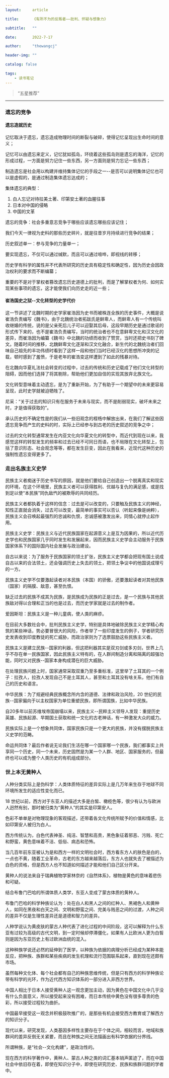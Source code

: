 ```yaml
---
layout:     article

title:      《有所不为的反叛者——批判、怀疑与想象力》

subtitle:   ""

date:       2022-7-17

author:     "thewangcj"

header-img: ""

catalog: false

tags:
    - 读书笔记
---
```


> “五星推荐”

------

<!--more-->

### 遗忘的竞争

#### 遗忘造就历史

记忆取决于遗忘，遗忘造成物理时间的断裂与破碎，使得记忆呈现出生命时间的意义；

记忆可以由遗忘来定义，记忆犹如孤岛，环绕着这些孤岛则是遗忘的海洋，记忆的形成过程，一方面是努力记住一些东西，另一方面则是努力忘记一些东西；

制造遗忘是社会用以构建并维持集体记忆的手段之一--是否可以说明集体记忆也可以是虚假的，是通过制造集体遗忘达成的；

集体遗忘的典型：
1. 白人忘记对待拉美土著、印第安土著的血腥往事
2. 日本对中国的侵略
3. 中国的文革

遗忘的竞争：社会多重意志竞争于哪些应该遗忘哪些应该记住；

我们今天一律视为史料的那些历史碎片，就是往昔岁月持续进行竞争的结果；

历史叙述单一：参与竞争的力量单一；

要实现遗忘，不仅可以通过缄默，而且可以通过喧哗，即视线的转移；

历史学有科学的属性并不代表所研究的历史具有稳定性和确定性，因为历史会因政治权利的要求而不断编纂；

重要的不是对于掌权者篡改遗忘历史道德上的批判，而是了解掌权者为何、如何实现某些事项的遗忘，这才能使我们向历史走的近一些；


#### 崔浩国史之狱--文化转型的史学代价

这一节讲述了北魏时期的史学家崔浩因为史书而被株连全族的历史事件，大概是说崔浩负责编写《魏书》，由于北魏统治者拓跋氏是鲜卑人，而鲜卑人有一个传统叫收继婚的传统，说的是父亲死后儿子可以迎娶其后母，这段早期历史是通过歌谣的形式传下来的，也不是崔浩负责编写，当时的统治者也不在意鲜卑文化和汉文化的差异，而崔浩因为编纂《魏书》中北魏的功绩而收到了赞赏，当时还把史书刻了碑文。随着时间的推移，北魏鲜卑文化逐渐和汉文化融合，新生代的北魏统治者们回味自己祖先的丰功伟绩时看到了这样一段和他们当时已经汉化的思想所冲突的记载，顿时感到了羞愤，于是老年的崔浩变这样遭到了如此的残暴对待。

在北魏向华夏礼法社会转变的过程中，过去的传统和历史记载成了他们文化转型的阻碍，因而他们选择了将其剔除，帮助他们更加自信的实现其放弃北族文化。

文化转型意味着主动遗忘，是为了重新开始，为了有助于一个期望中的未来更容易呈现，此时史学就被迫牺牲了。

尼采：“关于过去的知识只有在服务于未来与现实，而不是削弱现实，破坏未来之时，才是值得获取的”。

承认历史的不确定性是的我们从一些旧观念的桎梏中解放出来，在我们了解这些因遗忘竞争而产生的史料的时，实际上已经参与到古老的历史叙述的竞争之中；

过去的文化转型通常发生在内亚文化向华夏文化的转型中，而近代到现在以来，我感觉这样的转型发生的频率和过去已经不可同日而语，也不局限在文化转型上，包括了意识形态、社会观念等等，都在发生巨变，因此在我看来，近现代这种历史的强制性遗忘变得更多了。

### 走出名族主义史学

民族主义者痴迷于历史书写的原因，就是他们要给自己创造出一个脱离真实和现实的环境，在这个环境里，民族主义者可以获得胜利、优越与复仇的满足感，或是找到足以使“本民族”同仇敌忾的被欺辱的共同经历。

民族主义者都执着于这样的信念：过去是可以改变的，只要触及民族主义的神经，知性正直就会消失，过去可以改变，最简单的事实可以否认（听起来像是纳粹），民族主义会召唤起最强烈的忠诚和仇恨，忠诚感被激发出来，同情心就停止起作用。

民族主义史学：民族主义与近代民族国家在起源意义上是互为因果的，所以近代历史学也和民族国家几乎同时发生和发展起来，因而民族主义史学会主动服务于民族国家体系下的国际国内社会发展与政治建设。

自古以来说：为了服务于民族国家的领土扩张，民族主义史学都会把现有国土说成自古以来的合法领土，还会强调历史上失去的领土，把领土争议中的他国说成理亏的一方。

民族主义史学不仅要激起读者对本民族（本国）的骄傲，还要激起读者对其他民族（国家）的隔膜、敌意，甚至仇恨。

缺乏过去的民族不成其为民族，是民族成为民族的正是过去，是一个民族与其他民族敌对得以合理和正当的也是过去，而历史学家就是过去的制作者。

爱因斯坦：民族主义是一种儿童病，使人类的麻疹。

在目前大多数社会中，批判民族主义史学，特别是具体地破除民族主义史学精心构筑的某些神话，势必要冒很大的风险，作者举了一些印度发生的例子，学者研究历史发表收到印度教徒的死亡威胁，而政治家则为了选票鼓励这些民族主义者。

民族主义是建立民族--国家的利器，但这把利器其实是双刃剑或多刃剑，世界上几乎不存在单一民族国家，因此民族主义特有的，在人群间制造分离和隔离的超强功能，同时又对民族--国家本身构成潜在的巨大威胁。

在处理民族问题上时，国家通常采取双重乃至多重标准，这里举了土耳其的一个例子：拉孜人，拉孜人发现自己不是土耳其人，甚至和土耳其没有啥关系，他们有自己的历史和语言。

中华民族：为了规避经典民族概念所内含的道德、法律和政治风险，20 世纪的民族--国家偏向于以主权国家为单位重塑民族，即所谓国族，比如中华民族。

自20多年以前苏维埃帝国崩塌以来，民族主义--民粹主义领导人发现：重提历史英雄、民族起源、早期国土获取和统一文化的古老神话，有一种激发大众的威力。

民族实际上是一个想象共同体，国家民族只是一个更大的民族，并没有摆脱民族主义史学的范畴。

命运共同体？最后作者说无论我们生活在哪一个国家哪一个民族，我们都事实上共享同一个历史，同一个未来，历史固然是为某一个人群、地区、国家服务的，但最终也可以成为整个人类历史的有机组成部分。

### 世上本无黄种人


人种分类实际上是伪科学：人类体质特征的差异实际上是几万年来生存于地球不同环境所发生的适应性变化而已。

18 世纪以前，西方对于东亚人的描述大多是白皙、橄榄色等，很少有认为与欧洲人迥然有别，那时被归类为“黄种人”的其实是印第安人。

色彩不单单是对物理现象的客观描述，还带着各文化传统所赋予的价值和情感，比如印第安人被归为白人。

西方传统认为，白色代表神圣、纯洁、智慧和高贵，黑色象征着邪恶、污贱、死亡和野蛮，黄色意味着不洁、低俗、病态和恐怖。

当几百年前东亚被认为是和西方一样的文明社会时，西方看东方人的肤色是白的，一点也不黄，随着工业革命，古老的东方越来越落后，东方人也就失去了被描述为白色的资格，但是西方人也不知道如何描述才能和他们自己区分开来。

黄种人的说法来自于瑞典植物学家林奈的《自然体系》，植物是黄色的意味着悲伤和可疑。

结合布鲁门巴哈的所谓体质人类学，东亚人变成了蒙古体质的黄种人。

布鲁门巴哈的科学种族论认为：处在白人和黑人之间的红种人、黑褐色人和黄种人，如同在黑夜和白天之间、文明和野蛮之间、完美与贱恶之间的过渡，人种之间的差异不仅是生理性差异还是道德和智力的差异。

人种学说认为黄皮肤的蒙古人种代表了进化过程的中间阶段，这可以解释为什么东亚有过较为高级的古代文明，到一定时候却停滞僵化，如果有人比欧洲人更为白皙则是因为东亚历史上有过欧洲血统的混入。

这种种族学说还必然的延伸到了医学，以种族为依据的病理分析已经成为某种本能反应，把种族、族群和某些疾病的发生机理和流行范围联系起来，直到现在还颇有市场。

虽然每种文化体、每个社会都有自己的种族思维传统，但是只有西方的科学种族论带有科学的光环，作为近代西方知识体系的一部分进入非西方世界。

中国人相比于日本人接受黄种人这一观念更加主动，因为黄色在中国文化中几乎没有什么负面意义，所以接受起来没有困难，而日本传统中黄色没有很多尊贵的色彩，所以接受过程较为曲折。

中国最早接受这一观念并积极鼓吹推广的，是那些有机会接受西方教育或了解西方的知识分子。

现代以来，研究发现，人类基因多样性主要存在于个体之间，相较而言，地域和族群间的差异反倒无关紧要，而且在种族之间无法描画出有科学依据的分界线。

所谓种族，是“社会--文化构建”，是政治性的。

现在西方的科学著作中，黄种人、蒙古人种之类的词汇基本销声匿迹了，而在中国社会中依旧存在着，即使在知识分子中，即使在研究历史、民族和族群问题的学者中。




